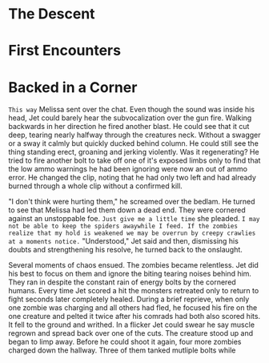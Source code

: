 The Descent
========

First Encounters
========

Backed in a Corner
========

  `This way` Melissa sent over the chat. Even though the sound was inside his head, Jet could barely hear the subvocalization over the gun fire. Walking backwards in her direction he fired another blast. He could see that it cut deep, tearing nearly halfway through the creatures neck. Without a swagger or a sway it calmly but quickly ducked behind column. He could still see the thing standing erect, groaning and jerking violently. Was it regenerating? He tried to fire another bolt to take off one of it's exposed limbs only to find that the low ammo warnings he had been ignoring were now an out of ammo error. He changed the clip, noting that he had only two left and had already burned through a whole clip without a confirmed kill.

  "I don't think were hurting them," he screamed over the bedlam. He turned to see that Melissa had led them down a dead end. They were cornered against an unstoppable foe. `Just give me a little time` she pleaded. `I may not be able to keep the spiders awaywhile I feed. If the zombies realize that my hold is weakened we may be overrun by creepy crawlies at a moments notice.` "Understood," Jet said and then, dismissing his doubts and strengthening his resolve, he turned back to the onslaught.

  Several moments of chaos ensued. The zombies became relentless. Jet did his best to focus on them and ignore the biting tearing noises behind him. They ran in despite the constant rain of energy bolts by the cornered humans. Every time Jet scored a hit the monsters retreated only to return to fight seconds later completely healed. During a brief reprieve, when only one zombie was charging and all others had fled, he focused his fire on the one creature and pelted it twice after his comrads had both also scored hits. It fell to the ground and writhed. In a flicker Jet could swear he say muscle regrown and spread back over one of the cuts. The creature stood up and began to limp away. Before he could shoot it again, four more zombies charged down the hallway. Three of them tanked mutliple bolts while 
